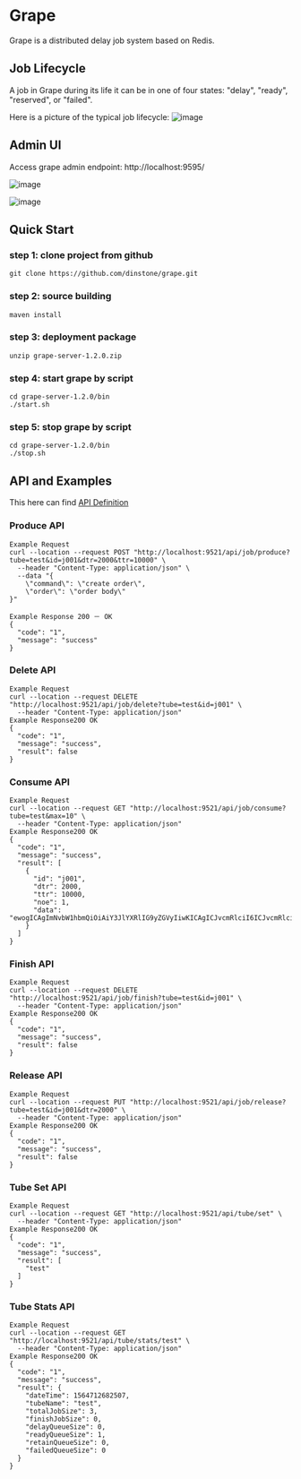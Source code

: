 # Grape
Grape is a distributed delay job system based on Redis.

## Job Lifecycle
A job in Grape during its life it can be in one of four states: "delay", "ready", "reserved", or "failed".

Here is a picture of the typical job lifecycle:
![image](https://github.com/dinstone/grape/wiki/images/DelayJobStatemachine.png)

## Admin UI
Access grape admin endpoint: http://localhost:9595/

![image](https://github.com/dinstone/grape/wiki/images/admin-main.jpeg)

![image](https://github.com/dinstone/grape/wiki/images/admin-chart.png)

## Quick Start
### step 1: clone project from github
```
git clone https://github.com/dinstone/grape.git
```
### step 2: source building
```
maven install
```
### step 3: deployment package
```
unzip grape-server-1.2.0.zip
```
### step 4: start grape by script
```
cd grape-server-1.2.0/bin
./start.sh
```
### step 5: stop grape by script
```
cd grape-server-1.2.0/bin
./stop.sh
```

## API and Examples
This here can find [API Definition](https://documenter.getpostman.com/view/8030511/SVYoufE8)

### Produce API
```
Example Request
curl --location --request POST "http://localhost:9521/api/job/produce?tube=test&id=j001&dtr=2000&ttr=10000" \
  --header "Content-Type: application/json" \
  --data "{
    \"command\": \"create order\",
    \"order\": \"order body\"
}"

Example Response 200 － OK
{
  "code": "1",
  "message": "success"
}
```
### Delete API
```
Example Request
curl --location --request DELETE "http://localhost:9521/api/job/delete?tube=test&id=j001" \
  --header "Content-Type: application/json"
Example Response200 OK
{
  "code": "1",
  "message": "success",
  "result": false
}
```
### Consume API
```
Example Request
curl --location --request GET "http://localhost:9521/api/job/consume?tube=test&max=10" \
  --header "Content-Type: application/json"
Example Response200 OK
{
  "code": "1",
  "message": "success",
  "result": [
    {
      "id": "j001",
      "dtr": 2000,
      "ttr": 10000,
      "noe": 1,
      "data": "ewogICAgImNvbW1hbmQiOiAiY3JlYXRlIG9yZGVyIiwKICAgICJvcmRlciI6ICJvcmRlciBib2R5Igp9"
    }
  ]
}
```
### Finish API
```
Example Request
curl --location --request DELETE "http://localhost:9521/api/job/finish?tube=test&id=j001" \
  --header "Content-Type: application/json"
Example Response200 OK
{
  "code": "1",
  "message": "success",
  "result": false
}
```
### Release API
```
Example Request
curl --location --request PUT "http://localhost:9521/api/job/release?tube=test&id=j001&dtr=2000" \
  --header "Content-Type: application/json"
Example Response200 OK
{
  "code": "1",
  "message": "success",
  "result": false
}
```
### Tube Set API
```
Example Request
curl --location --request GET "http://localhost:9521/api/tube/set" \
  --header "Content-Type: application/json"
Example Response200 OK
{
  "code": "1",
  "message": "success",
  "result": [
    "test"
  ]
}
```
### Tube Stats API
```
Example Request
curl --location --request GET "http://localhost:9521/api/tube/stats/test" \
  --header "Content-Type: application/json"
Example Response200 OK
{
  "code": "1",
  "message": "success",
  "result": {
    "dateTime": 1564712682507,
    "tubeName": "test",
    "totalJobSize": 3,
    "finishJobSize": 0,
    "delayQueueSize": 0,
    "readyQueueSize": 1,
    "retainQueueSize": 0,
    "failedQueueSize": 0
  }
}
```
